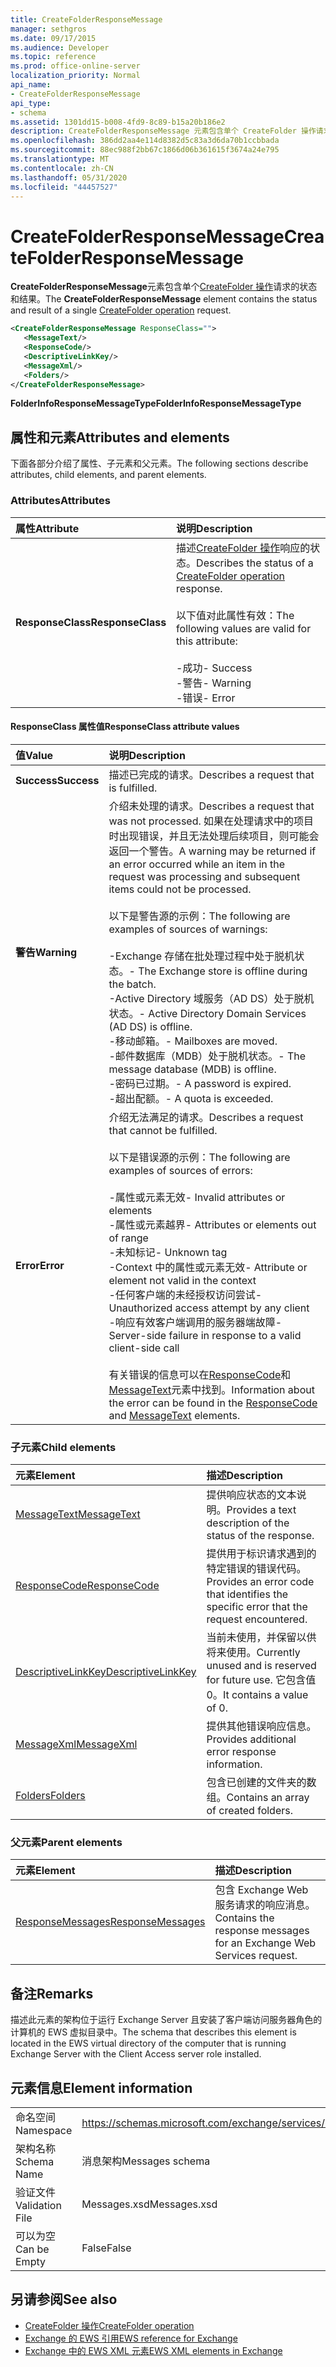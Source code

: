 ```yaml
---
title: CreateFolderResponseMessage
manager: sethgros
ms.date: 09/17/2015
ms.audience: Developer
ms.topic: reference
ms.prod: office-online-server
localization_priority: Normal
api_name:
- CreateFolderResponseMessage
api_type:
- schema
ms.assetid: 1301dd15-b008-4fd9-8c89-b15a20b186e2
description: CreateFolderResponseMessage 元素包含单个 CreateFolder 操作请求的状态和结果。
ms.openlocfilehash: 386dd2aa4e114d8382d5c83a3d6da70b1ccbbada
ms.sourcegitcommit: 88ec988f2bb67c1866d06b361615f3674a24e795
ms.translationtype: MT
ms.contentlocale: zh-CN
ms.lasthandoff: 05/31/2020
ms.locfileid: "44457527"
---
```

# <a name="createfolderresponsemessage"></a><span data-ttu-id="05269-103">CreateFolderResponseMessage</span><span class="sxs-lookup"><span data-stu-id="05269-103">CreateFolderResponseMessage</span></span>

<span data-ttu-id="05269-104">**CreateFolderResponseMessage**元素包含单个[CreateFolder 操作](createfolder-operation.md)请求的状态和结果。</span><span class="sxs-lookup"><span data-stu-id="05269-104">The **CreateFolderResponseMessage** element contains the status and result of a single [CreateFolder operation](createfolder-operation.md) request.</span></span> 
  
```xml
<CreateFolderResponseMessage ResponseClass="">
   <MessageText/>
   <ResponseCode/>
   <DescriptiveLinkKey/>
   <MessageXml/>
   <Folders/>
</CreateFolderResponseMessage>
```

<span data-ttu-id="05269-105">**FolderInfoResponseMessageType**</span><span class="sxs-lookup"><span data-stu-id="05269-105">**FolderInfoResponseMessageType**</span></span>

## <a name="attributes-and-elements"></a><span data-ttu-id="05269-106">属性和元素</span><span class="sxs-lookup"><span data-stu-id="05269-106">Attributes and elements</span></span>

<span data-ttu-id="05269-107">下面各部分介绍了属性、子元素和父元素。</span><span class="sxs-lookup"><span data-stu-id="05269-107">The following sections describe attributes, child elements, and parent elements.</span></span>
  
### <a name="attributes"></a><span data-ttu-id="05269-108">Attributes</span><span class="sxs-lookup"><span data-stu-id="05269-108">Attributes</span></span>

|<span data-ttu-id="05269-109">**属性**</span><span class="sxs-lookup"><span data-stu-id="05269-109">**Attribute**</span></span>|<span data-ttu-id="05269-110">**说明**</span><span class="sxs-lookup"><span data-stu-id="05269-110">**Description**</span></span>|
|:-----|:-----|
|<span data-ttu-id="05269-111">**ResponseClass**</span><span class="sxs-lookup"><span data-stu-id="05269-111">**ResponseClass**</span></span> <br/> | <span data-ttu-id="05269-112">描述[CreateFolder 操作](createfolder-operation.md)响应的状态。</span><span class="sxs-lookup"><span data-stu-id="05269-112">Describes the status of a [CreateFolder operation](createfolder-operation.md) response.</span></span><br/><br/><span data-ttu-id="05269-113">以下值对此属性有效：</span><span class="sxs-lookup"><span data-stu-id="05269-113">The following values are valid for this attribute:</span></span><br/><br/><span data-ttu-id="05269-114">-成功</span><span class="sxs-lookup"><span data-stu-id="05269-114">-  Success</span></span>  <br/><span data-ttu-id="05269-115">-警告</span><span class="sxs-lookup"><span data-stu-id="05269-115">-  Warning</span></span>  <br/><span data-ttu-id="05269-116">-错误</span><span class="sxs-lookup"><span data-stu-id="05269-116">-  Error</span></span>  <br/> |
   
#### <a name="responseclass-attribute-values"></a><span data-ttu-id="05269-117">ResponseClass 属性值</span><span class="sxs-lookup"><span data-stu-id="05269-117">ResponseClass attribute values</span></span>

|<span data-ttu-id="05269-118">**值**</span><span class="sxs-lookup"><span data-stu-id="05269-118">**Value**</span></span>|<span data-ttu-id="05269-119">**说明**</span><span class="sxs-lookup"><span data-stu-id="05269-119">**Description**</span></span>|
|:-----|:-----|
|<span data-ttu-id="05269-120">**Success**</span><span class="sxs-lookup"><span data-stu-id="05269-120">**Success**</span></span> <br/> |<span data-ttu-id="05269-121">描述已完成的请求。</span><span class="sxs-lookup"><span data-stu-id="05269-121">Describes a request that is fulfilled.</span></span>  <br/> |
|<span data-ttu-id="05269-122">**警告**</span><span class="sxs-lookup"><span data-stu-id="05269-122">**Warning**</span></span> <br/> | <span data-ttu-id="05269-123">介绍未处理的请求。</span><span class="sxs-lookup"><span data-stu-id="05269-123">Describes a request that was not processed.</span></span> <span data-ttu-id="05269-124">如果在处理请求中的项目时出现错误，并且无法处理后续项目，则可能会返回一个警告。</span><span class="sxs-lookup"><span data-stu-id="05269-124">A warning may be returned if an error occurred while an item in the request was processing and subsequent items could not be processed.</span></span><br/><br/><span data-ttu-id="05269-125">以下是警告源的示例：</span><span class="sxs-lookup"><span data-stu-id="05269-125">The following are examples of sources of warnings:</span></span><br/><br/><span data-ttu-id="05269-126">-Exchange 存储在批处理过程中处于脱机状态。</span><span class="sxs-lookup"><span data-stu-id="05269-126">-  The Exchange store is offline during the batch.</span></span>  <br/><span data-ttu-id="05269-127">-Active Directory 域服务（AD DS）处于脱机状态。</span><span class="sxs-lookup"><span data-stu-id="05269-127">-  Active Directory Domain Services (AD DS) is offline.</span></span>  <br/><span data-ttu-id="05269-128">-移动邮箱。</span><span class="sxs-lookup"><span data-stu-id="05269-128">-  Mailboxes are moved.</span></span>  <br/><span data-ttu-id="05269-129">-邮件数据库（MDB）处于脱机状态。</span><span class="sxs-lookup"><span data-stu-id="05269-129">-  The message database (MDB) is offline.</span></span>  <br/><span data-ttu-id="05269-130">-密码已过期。</span><span class="sxs-lookup"><span data-stu-id="05269-130">-  A password is expired.</span></span>  <br/><span data-ttu-id="05269-131">-超出配额。</span><span class="sxs-lookup"><span data-stu-id="05269-131">-  A quota is exceeded.</span></span>  <br/> |
|<span data-ttu-id="05269-132">**Error**</span><span class="sxs-lookup"><span data-stu-id="05269-132">**Error**</span></span> <br/> | <span data-ttu-id="05269-133">介绍无法满足的请求。</span><span class="sxs-lookup"><span data-stu-id="05269-133">Describes a request that cannot be fulfilled.</span></span><br/><br/><span data-ttu-id="05269-134">以下是错误源的示例：</span><span class="sxs-lookup"><span data-stu-id="05269-134">The following are examples of sources of errors:</span></span>  <br/><br/><span data-ttu-id="05269-135">-属性或元素无效</span><span class="sxs-lookup"><span data-stu-id="05269-135">-  Invalid attributes or elements</span></span>  <br/><span data-ttu-id="05269-136">-属性或元素越界</span><span class="sxs-lookup"><span data-stu-id="05269-136">-  Attributes or elements out of range</span></span>  <br/><span data-ttu-id="05269-137">-未知标记</span><span class="sxs-lookup"><span data-stu-id="05269-137">-  Unknown tag</span></span>  <br/><span data-ttu-id="05269-138">-Context 中的属性或元素无效</span><span class="sxs-lookup"><span data-stu-id="05269-138">-  Attribute or element not valid in the context</span></span>  <br/><span data-ttu-id="05269-139">-任何客户端的未经授权访问尝试</span><span class="sxs-lookup"><span data-stu-id="05269-139">-  Unauthorized access attempt by any client</span></span>  <br/><span data-ttu-id="05269-140">-响应有效客户端调用的服务器端故障</span><span class="sxs-lookup"><span data-stu-id="05269-140">-  Server-side failure in response to a valid client-side call</span></span><br/><br/>  <span data-ttu-id="05269-141">有关错误的信息可以在[ResponseCode](responsecode.md)和[MessageText](messagetext.md)元素中找到。</span><span class="sxs-lookup"><span data-stu-id="05269-141">Information about the error can be found in the [ResponseCode](responsecode.md) and [MessageText](messagetext.md) elements.</span></span>  <br/> |
   
### <a name="child-elements"></a><span data-ttu-id="05269-142">子元素</span><span class="sxs-lookup"><span data-stu-id="05269-142">Child elements</span></span>

|<span data-ttu-id="05269-143">**元素**</span><span class="sxs-lookup"><span data-stu-id="05269-143">**Element**</span></span>|<span data-ttu-id="05269-144">**描述**</span><span class="sxs-lookup"><span data-stu-id="05269-144">**Description**</span></span>|
|:-----|:-----|
|[<span data-ttu-id="05269-145">MessageText</span><span class="sxs-lookup"><span data-stu-id="05269-145">MessageText</span></span>](messagetext.md) <br/> |<span data-ttu-id="05269-146">提供响应状态的文本说明。</span><span class="sxs-lookup"><span data-stu-id="05269-146">Provides a text description of the status of the response.</span></span>  <br/> |
|[<span data-ttu-id="05269-147">ResponseCode</span><span class="sxs-lookup"><span data-stu-id="05269-147">ResponseCode</span></span>](responsecode.md) <br/> |<span data-ttu-id="05269-148">提供用于标识请求遇到的特定错误的错误代码。</span><span class="sxs-lookup"><span data-stu-id="05269-148">Provides an error code that identifies the specific error that the request encountered.</span></span>  <br/> |
|[<span data-ttu-id="05269-149">DescriptiveLinkKey</span><span class="sxs-lookup"><span data-stu-id="05269-149">DescriptiveLinkKey</span></span>](descriptivelinkkey.md) <br/> |<span data-ttu-id="05269-150">当前未使用，并保留以供将来使用。</span><span class="sxs-lookup"><span data-stu-id="05269-150">Currently unused and is reserved for future use.</span></span> <span data-ttu-id="05269-151">它包含值0。</span><span class="sxs-lookup"><span data-stu-id="05269-151">It contains a value of 0.</span></span>  <br/> |
|[<span data-ttu-id="05269-152">MessageXml</span><span class="sxs-lookup"><span data-stu-id="05269-152">MessageXml</span></span>](messagexml.md) <br/> |<span data-ttu-id="05269-153">提供其他错误响应信息。</span><span class="sxs-lookup"><span data-stu-id="05269-153">Provides additional error response information.</span></span>  <br/> |
|[<span data-ttu-id="05269-154">Folders</span><span class="sxs-lookup"><span data-stu-id="05269-154">Folders</span></span>](folders-ex15websvcsotherref.md) <br/> |<span data-ttu-id="05269-155">包含已创建的文件夹的数组。</span><span class="sxs-lookup"><span data-stu-id="05269-155">Contains an array of created folders.</span></span>  <br/> |
   
### <a name="parent-elements"></a><span data-ttu-id="05269-156">父元素</span><span class="sxs-lookup"><span data-stu-id="05269-156">Parent elements</span></span>

|<span data-ttu-id="05269-157">**元素**</span><span class="sxs-lookup"><span data-stu-id="05269-157">**Element**</span></span>|<span data-ttu-id="05269-158">**描述**</span><span class="sxs-lookup"><span data-stu-id="05269-158">**Description**</span></span>|
|:-----|:-----|
|[<span data-ttu-id="05269-159">ResponseMessages</span><span class="sxs-lookup"><span data-stu-id="05269-159">ResponseMessages</span></span>](responsemessages.md) <br/> |<span data-ttu-id="05269-160">包含 Exchange Web 服务请求的响应消息。</span><span class="sxs-lookup"><span data-stu-id="05269-160">Contains the response messages for an Exchange Web Services request.</span></span>  <br/> |
   
## <a name="remarks"></a><span data-ttu-id="05269-161">备注</span><span class="sxs-lookup"><span data-stu-id="05269-161">Remarks</span></span>

<span data-ttu-id="05269-162">描述此元素的架构位于运行 Exchange Server 且安装了客户端访问服务器角色的计算机的 EWS 虚拟目录中。</span><span class="sxs-lookup"><span data-stu-id="05269-162">The schema that describes this element is located in the EWS virtual directory of the computer that is running Exchange Server with the Client Access server role installed.</span></span>
  
## <a name="element-information"></a><span data-ttu-id="05269-163">元素信息</span><span class="sxs-lookup"><span data-stu-id="05269-163">Element information</span></span>

|||
|:-----|:-----|
|<span data-ttu-id="05269-164">命名空间</span><span class="sxs-lookup"><span data-stu-id="05269-164">Namespace</span></span>  <br/> |https://schemas.microsoft.com/exchange/services/2006/messages  <br/> |
|<span data-ttu-id="05269-165">架构名称</span><span class="sxs-lookup"><span data-stu-id="05269-165">Schema Name</span></span>  <br/> |<span data-ttu-id="05269-166">消息架构</span><span class="sxs-lookup"><span data-stu-id="05269-166">Messages schema</span></span>  <br/> |
|<span data-ttu-id="05269-167">验证文件</span><span class="sxs-lookup"><span data-stu-id="05269-167">Validation File</span></span>  <br/> |<span data-ttu-id="05269-168">Messages.xsd</span><span class="sxs-lookup"><span data-stu-id="05269-168">Messages.xsd</span></span>  <br/> |
|<span data-ttu-id="05269-169">可以为空</span><span class="sxs-lookup"><span data-stu-id="05269-169">Can be Empty</span></span>  <br/> |<span data-ttu-id="05269-170">False</span><span class="sxs-lookup"><span data-stu-id="05269-170">False</span></span>  <br/> |
   
## <a name="see-also"></a><span data-ttu-id="05269-171">另请参阅</span><span class="sxs-lookup"><span data-stu-id="05269-171">See also</span></span>

- [<span data-ttu-id="05269-172">CreateFolder 操作</span><span class="sxs-lookup"><span data-stu-id="05269-172">CreateFolder operation</span></span>](createfolder-operation.md)
- [<span data-ttu-id="05269-173">Exchange 的 EWS 引用</span><span class="sxs-lookup"><span data-stu-id="05269-173">EWS reference for Exchange</span></span>](ews-reference-for-exchange.md) 
- [<span data-ttu-id="05269-174">Exchange 中的 EWS XML 元素</span><span class="sxs-lookup"><span data-stu-id="05269-174">EWS XML elements in Exchange</span></span>](ews-xml-elements-in-exchange.md)

